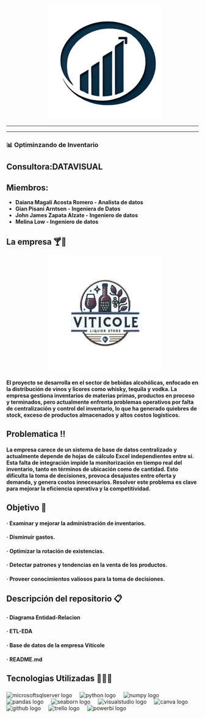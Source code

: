 <p align="center">
    <img src="https://github.com/Acosta-Magali/Proyecto-Final-Viticole/blob/main/Logos/LOGO%20DATAVISUAL.png" alt="Logo Datavisual" width="300" height="300">
</p>

_________________________________________________________________________________________________________________________

---

### 📊 Optiminzando de Inventario

## Consultora:DATAVISUAL

## Miembros: 

* **Daiana Magalí Acosta Romero - Analista de datos**
* **Gian Pisani Arntsen - Ingeniera de Datos**
* **John James Zapata Alzate - Ingeniero de datos**
* **Melina Low - Ingeniero de datos**

## La empresa 🍸🍾
<p align="center">
    <img src="https://github.com/Acosta-Magali/Proyecto-Final-Viticole/blob/main/Logos/LOGO%20VITICOLE.png" alt="Logo Viticole" width="300" height="300">
</p>

#### El proyecto se desarrolla en el sector de bebidas alcohólicas, enfocado en la distribución de vinos y licores como whisky, tequila y vodka. La empresa gestiona inventarios de materias primas, productos en proceso y terminados, pero actualmente enfrenta problemas operativos por falta de centralización y control del inventario, lo que ha generado quiebres de stock, exceso de productos almacenados y altos costos logísticos.

## Problematica ‼️

#### La empresa carece de un sistema de base de datos centralizado y actualmente depende de hojas de cálculo Excel independientes entre sí. Esta falta de integración impide la monitorización en tiempo real del inventario, tanto en términos de ubicación como de cantidad. Esto dificulta la toma de decisiones, provoca desajustes entre oferta y demanda, y genera costos innecesarios. Resolver este problema es clave para mejorar la eficiencia operativa y la competitividad.

## Objetivo 🎯

#### · Examinar y mejorar la administración de inventarios.
#### · Disminuir gastos.
#### · Optimizar la rotación de existencias.
#### · Detectar patrones y tendencias en la venta de los productos.
#### · Proveer conocimientos valiosos para la toma de decisiones.

## Descripción del repositorio 📋

#### · Diagrama Entidad-Relacion
#### · ETL-EDA
#### · Base de datos de la empresa Viticole
#### · README.md

## Tecnologias Utilizadas 👨🏻‍💻

###

<div align="left">
  <img src="https://cdn.jsdelivr.net/gh/devicons/devicon/icons/microsoftsqlserver/microsoftsqlserver-plain.svg" height="40" alt="microsoftsqlserver logo"  />
  <img width="12" />
  <img src="https://cdn.jsdelivr.net/gh/devicons/devicon/icons/python/python-original.svg" height="40" alt="python logo"  />
  <img width="12" />
  <img src="https://cdn.jsdelivr.net/gh/devicons/devicon/icons/numpy/numpy-original.svg" height="40" alt="numpy logo"  />
  <img width="12" />
  <img src="https://cdn.jsdelivr.net/gh/devicons/devicon/icons/pandas/pandas-original.svg" height="40" alt="pandas logo"  />
  <img width="12" />
  <img src="https://how.dev/api/edpresso/shot/5096396179374080/image/5300591913336832" height="40" alt="seaborn logo"  />
  <img width="12" />
  <img src="https://cdn.jsdelivr.net/gh/devicons/devicon/icons/visualstudio/visualstudio-plain.svg" height="40" alt="visualstudio logo"  />
  <img width="12" />
  <img src="https://cdn.jsdelivr.net/gh/devicons/devicon/icons/canva/canva-original.svg" height="40" alt="canva logo"  />
  <img width="12" />
  <img src="https://cdn.jsdelivr.net/gh/devicons/devicon/icons/github/github-original.svg" height="40" alt="github logo"  />
  <img width="12" />
  <img src="https://cdn.jsdelivr.net/gh/devicons/devicon/icons/trello/trello-plain.svg" height="40" alt="trello logo"  />
   <img width="12" />
  <img src="https://1000logos.net/wp-content/uploads/2022/12/Power-BI-Logo-2013.png" height="40" alt="powerbi logo"  />
</div>
</div>

###
